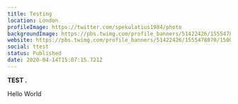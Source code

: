 ```yaml
---
title: Testing
location: London
profileImage: https://twitter.com/spekulatius1984/photo
backgroundImage: https://pbs.twimg.com/profile_banners/51422426/1555478870/1500x500
website: https://pbs.twimg.com/profile_banners/51422426/1555478870/1500x500
social: ttest
status: Published
date: 2020-04-14T15:07:15.721Z
---
```

**TEST .** 

Hello World